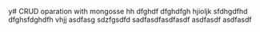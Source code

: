 y# CRUD oparation with mongosse
hh
dfghdf
dfghdfgh
hjioljk
sfdhgdfhd
dfghsfdghdfh
vhjj
asdfasg
sdzfgsdfd
sadfasdfasdfasdf
asdfasdf
asdfasdf

